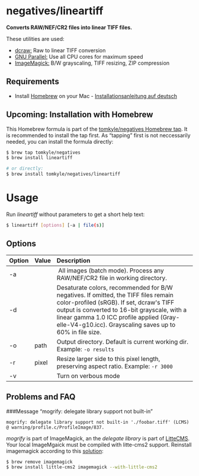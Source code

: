 # negatives/lineartiff

**Converts RAW/NEF/CR2 files into linear TIFF files.**

These utilities are used:

- [dcraw:](cybercom.net/~dcoffin/dcraw/dcraw.1.html) Raw to linear TIFF conversion
- [GNU Parallel:](https://www.gnu.org/software/parallel/) Use all CPU cores for maximum speed
- [ImageMagick:](https://www.imagemagick.org/script/index.php)  B/W grayscaling, TIFF resizing, ZIP compression



## Requirements

- Install [Homebrew](https://brew.sh/) on your Mac - [Installationsanleitung auf deutsch](https://brew.sh/index_de.html)


## Upcoming: Installation with Homebrew

This Homebrew formula is part of the [tomkyle/negatives Homebrew tap](https://github.com/tomkyle/homebrew-negatives). It is recommended to install the tap first. As “tapping” first is not neccessarily needed, you can install the formula directly:

```bash
$ brew tap tomkyle/negatives
$ brew install lineartiff

# or directly: 
$ brew install tomkyle/negatives/lineartiff
```

# Usage

Run *lineartiff* without parameters to get a short help text:

```bash
$ lineartiff [options] [-a | file(s)]
```

## Options

Option | Value | Description
:------|:------|:------------
-a     | | All images (batch mode). Process any RAW/NEF/CR2 file in working directory.
-d     | | Desaturate colors, recommended for B/W negatives. If omitted, the TIFF files remain color-profiled (sRGB). If set, dcraw's TIFF output is converted to 16-bit grayscale, with a linear gamma 1.0 ICC profile applied (Gray-elle-V4-g10.icc). Grayscaling saves up to 60% in file size.
-o     | path  | Output directory. Default is current working dir. Example: `-o results`
-r     | pixel | Resize larger side to this pixel length, preserving aspect ratio. Example: `-r 3000`
-v     |       | Turn on verbous mode

                              
## Problems and FAQ

###Message “mogrify: delegate library support not built-in”

`mogrify: delegate library support not built-in './foobar.tiff' (LCMS) @ warning/profile.c/ProfileImage/837.`

*mogrify* is part of ImageMagick, an the *delegate library* is part of [LitteCMS](http://www.littlecms.com/). Your local ImageMgaick must be compiled with litte-cms2 support. Reinstall imagemagick according to this [solution](https://github.com/Homebrew/legacy-homebrew/issues/16619):

```bash
$ brew remove imagemagick
$ brew install little-cms2 imagemagick --with-little-cms2
```

